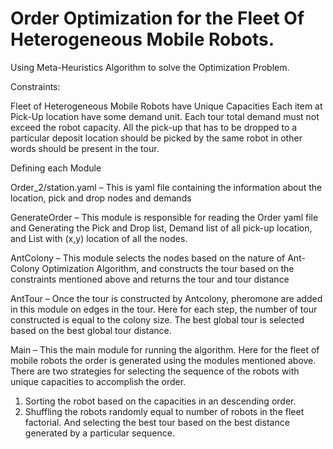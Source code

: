 # Order Optimization for the Fleet Of Heterogeneous Mobile Robots.

Using Meta-Heuristics Algorithm to solve the Optimization Problem. 

Constraints:

Fleet of Heterogeneous Mobile Robots have Unique Capacities
Each item at Pick-Up location have some demand unit. 
Each tour total demand must not exceed the robot capacity. 
All the pick-up that has to be dropped to a particular deposit location should be picked by the same robot in other words should be present in the tour. 


Defining each Module 

Order_2/station.yaml – This is yaml file containing the information about the location, pick and drop nodes and demands 

GenerateOrder – This module is responsible for reading the Order yaml file and Generating the Pick and Drop list, Demand list of all pick-up location, and List with (x,y) location of all the nodes. 

AntColony – This module selects the nodes based on the nature of Ant-Colony Optimization Algorithm, and constructs the tour based on the constraints mentioned above and returns the tour and tour distance

AntTour – Once the tour is constructed by Antcolony, pheromone are added in this module on edges in the tour. Here for each step, the number of tour constructed is equal to the colony size. The best global tour is selected based on the best global tour distance. 

Main – This the main module for running the algorithm. Here for the fleet of mobile robots the order is generated using the modules mentioned above. There are two strategies for selecting the sequence of the robots with unique capacities to accomplish the order. 

1. Sorting the robot based on the capacities in an descending order.
2. Shuffling the robots randomly equal to number of robots in the fleet factorial. And selecting the best tour based on the best distance generated by a particular sequence.
